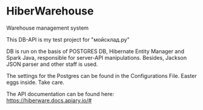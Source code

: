 # HiberWarehouse
 Warehouse management system
 
This DB-API is my test project for "мойсклад.ру"

DB is run on the basis of POSTGRES DB, Hibernate Entity Manager and Spark Java, responsible for server-API manipulations. Besides, Jackson JSON parser and other staff is used.

The settings for the Postgres can be found in the Configurations File. Easter eggs inside. Take care.

The API documentation can be found here: https://hiberware.docs.apiary.io/#
